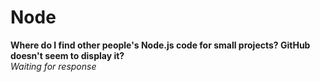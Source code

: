 # Node 
 
**Where do I find other people's Node.js code for small projects? GitHub doesn't seem to display it?**  
_Waiting for response_